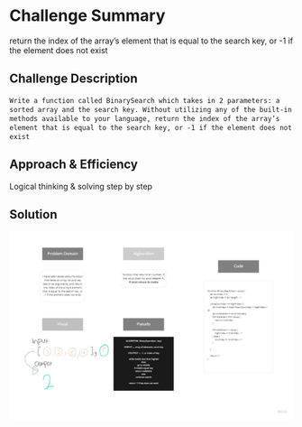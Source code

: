 # Challenge Summary

return the index of the array’s element that is equal to the search key, or -1 if the element does not exist

## Challenge Description

```
Write a function called BinarySearch which takes in 2 parameters: a sorted array and the search key. Without utilizing any of the built-in methods available to your language, return the index of the array’s element that is equal to the search key, or -1 if the element does not exist

```

## Approach & Efficiency

Logical thinking & solving step by step 

## Solution

![whiteboard](../../assets/images/array-binary.jpg)
